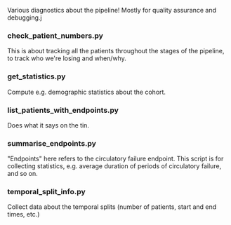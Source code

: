 Various diagnostics about the pipeline! Mostly for quality assurance and debugging.j

### check_patient_numbers.py
This is about tracking all the patients throughout the stages of the pipeline, to track who we're losing and when/why.

### get_statistics.py
Compute e.g. demographic statistics about the cohort.

### list_patients_with_endpoints.py
Does what it says on the tin.

### summarise_endpoints.py
"Endpoints" here refers to the circulatory failure endpoint. This script is for collecting statistics, e.g. average duration of periods of circulatory failure, and so on.

### temporal_split_info.py
Collect data about the temporal splits (number of patients, start and end times, etc.)
